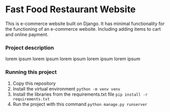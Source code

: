 # Fast Food Restaurant Website
This is e-commerce website built on Django.
It has minimal functionality for the functioning of an e-commerce website. Including adding items to cart and online payment.

### Project description
lorem ipsum lorem ipsum lorem ipsum lorem ipsum lorem ipsum

### Running this project
1. Сopy this repository
2. Install the virtual environment
```python -m venv venv```
3. Install the libraries from the requirements.txt file
```pip install -r requirements.txt```
4. Run the project with this command
```python manage.py runserver```